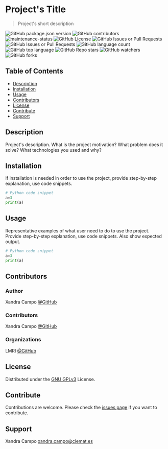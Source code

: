 # Project's Title
> Project's short description


![GitHub package.json version](https://img.shields.io/github/package-json/v/xandratxan/physical-magnitude)
![GitHub contributors](https://img.shields.io/github/contributors/xandratxan/physical-magnitude)
![maintenance-status](https://img.shields.io/badge/maintenance-experimental-blue.svg)
![GitHub License](https://img.shields.io/github/license/xandratxan/physical-magnitude)
![GitHub Issues or Pull Requests](https://img.shields.io/github/issues/xandratxan/physical-magnitude)
![GitHub Issues or Pull Requests](https://img.shields.io/github/issues-pr/xandratxan/physical-magnitude)
![GitHub language count](https://img.shields.io/github/languages/count/xandratxan/physical-magnitude)
![GitHub top language](https://img.shields.io/github/languages/top/xandratxan/physical-magnitude)
![GitHub Repo stars](https://img.shields.io/github/stars/xandratxan/physical-magnitude)
![GitHub watchers](https://img.shields.io/github/watchers/xandratxan/physical-magnitude)
![GitHub forks](https://img.shields.io/github/forks/xandratxan/physical-magnitude)

## Table of Contents
- [Description](#description)
- [Installation](#installation)
- [Usage](#usage)
- [Contributors](#contributors)
- [License](#license)
- [Contribute](#contribute)
- [Support](#support)

<a name="description"></a>
## Description
Project's description. What is the project motivation? What problem does it solve? What technologies you used and why?

<a name="installation"></a>
## Installation
If installation is needed in order to use the project, provide step-by-step explanation, use code snippets.
```python
# Python code snippet
a=3
print(a)
```

<a name="usage"></a>
## Usage
Representative examples of what user need to do to use the project. Provide step-by-step explanation, use code snippets. Also show expected output. 
```python
# Python code snippet
a=3
print(a)
```

<a name="contributors"></a>
## Contributors
### Author
Xandra Campo [@GitHub](https://github.com/xandratxan/)
### Contributors
Xandra Campo [@GitHub](https://github.com/xandratxan/)
### Organizations
LMRI [@GitHub](https://github.com/lmri-met/)

<a name="license"></a>
## License
Distributed under the [GNU GPLv3](https://choosealicense.com/licenses/gpl-3.0/) License.

<a name="contribute"></a>
## Contribute
Contributions are welcome. Please check the [issues page](https://github.com/xandratxan/physical-magnitude/issues) if you want to contribute.

<a name="support"></a>
## Support
Xandra Campo [xandra.campo@ciemat.es](mailto:xandra.campo@ciemat.es)
